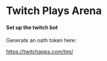 # Twitch Plays Arena

#### Set up the twitch bot

Generate an oath token here:

https://twitchapps.com/tmi/

